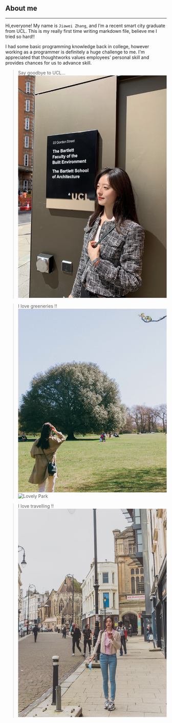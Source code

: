 ## About me
---
Hi,everyone! My name is `Jiawei Zhang`, and I’m a recent smart city graduate from UCL. This is my really first time writing markdown file, believe me I tried so hard!! 

I had some basic programming knowledge back in college, however working as a programmer is definitely a huge challenge to me. I'm appreciated that thoughtworks values employees' personal skill and provides chances for us to advance skill.

> Say goodbye to UCL...
![photo of me](https://github.com/gtb-2022-zhang-jiawei/.github/blob/main/img/IMG_0298.jpg?raw=true)

> I love greeneries !!
![Greenwich](https://github.com/gtb-2022-zhang-jiawei/.github/blob/main/img/IMG_1258.JPG?raw=true)
![Lovely Park](https://github.com/gtb-2022-zhang-jiawei/.github/blob/main/img/IMG_3337.JPG?raw=true)

> I love travelling !!
![Travelling](https://github.com/gtb-2022-zhang-jiawei/.github/blob/main/img/IMG_4972.JPG?raw=true)

